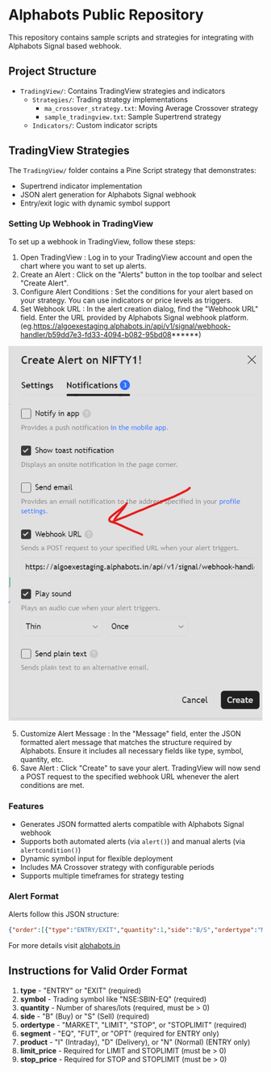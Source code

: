 # Alphabots Public Repository

This repository contains sample scripts and strategies for integrating with Alphabots Signal based webhook.

## Project Structure
- `TradingView/`: Contains TradingView strategies and indicators
  - `Strategies/`: Trading strategy implementations
    - `ma_crossover_strategy.txt`: Moving Average Crossover strategy
    - `sample_tradingview.txt`: Sample Supertrend strategy
  - `Indicators/`: Custom indicator scripts

## TradingView Strategies

The `TradingView/` folder contains a Pine Script strategy that demonstrates:
- Supertrend indicator implementation
- JSON alert generation for Alphabots Signal webhook
- Entry/exit logic with dynamic symbol support


### Setting Up Webhook in TradingView
To set up a webhook in TradingView, follow these steps:

1. Open TradingView : Log in to your TradingView account and open the chart where you want to set up alerts.
2. Create an Alert : Click on the "Alerts" button in the top toolbar and select "Create Alert".
3. Configure Alert Conditions : Set the conditions for your alert based on your strategy. You can use indicators or price levels as triggers.
4. Set Webhook URL : In the alert creation dialog, find the "Webhook URL" field. Enter the URL provided by Alphabots Signal webhook platform. (eg.https://algoexestaging.alphabots.in/api/v1/signal/webhook-handler/b59dd7e3-fd33-4094-b082-95bd08******)

![TradingView Webhook Setup](images/tradingview_hooks.png)

5. Customize Alert Message : In the "Message" field, enter the JSON formatted alert message that matches the structure required by Alphabots. Ensure it includes all necessary fields like type, symbol, quantity, etc.
6. Save Alert : Click "Create" to save your alert. TradingView will now send a POST request to the specified webhook URL whenever the alert conditions are met.

### Features
- Generates JSON formatted alerts compatible with Alphabots Signal webhook
- Supports both automated alerts (via `alert()`) and manual alerts (via `alertcondition()`)
- Dynamic symbol input for flexible deployment
- Includes MA Crossover strategy with configurable periods
- Supports multiple timeframes for strategy testing

### Alert Format
Alerts follow this JSON structure:
```json
{"order":[{"type":"ENTRY/EXIT","quantity":1,"side":"B/S","ordertype":"MARKET","symbol":"SYMBOL","segment":"FUT","product":"N"}]}
```

For more details visit [alphabots.in](https://alphabots.in)

## Instructions for Valid Order Format

1. **type** - "ENTRY" or "EXIT" (required)
2. **symbol** - Trading symbol like "NSE:SBIN-EQ" (required)
3. **quantity** - Number of shares/lots (required, must be > 0)
4. **side** - "B" (Buy) or "S" (Sell) (required)
5. **ordertype** - "MARKET", "LIMIT", "STOP", or "STOPLIMIT" (required)
6. **segment** - "EQ", "FUT", or "OPT" (required for ENTRY only)
7. **product** - "I" (Intraday), "D" (Delivery), or "N" (Normal) (ENTRY only)
8. **limit_price** - Required for LIMIT and STOPLIMIT (must be > 0)
9. **stop_price** - Required for STOP and STOPLIMIT (must be > 0)


